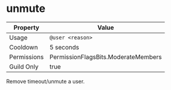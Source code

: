 # unmute

| Property | Value |
|----------|-------|
| Usage | `@user <reason>` |
| Cooldown | 5 seconds |
| Permissions | PermissionFlagsBits.ModerateMembers |
| Guild Only | true |

Remove timeout/unmute a user.